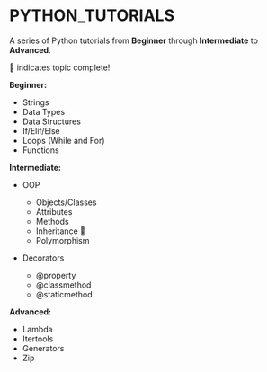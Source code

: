 # PYTHON_TUTORIALS
A series of Python tutorials from **Beginner** through **Intermediate** to **Advanced**.

:dart: indicates topic complete!

**Beginner:**

  - Strings
  - Data Types
  - Data Structures
  - If/Elif/Else
  - Loops (While and For)
  - Functions


**Intermediate:**

  - OOP
      - Objects/Classes
      - Attributes
      - Methods
      - Inheritance :dart:
      - Polymorphism
      
  - Decorators
      - @property
      - @classmethod
      - @staticmethod


**Advanced:**

  - Lambda
  - Itertools
  - Generators
  - Zip
